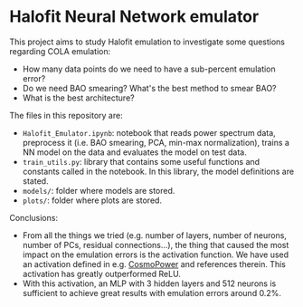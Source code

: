 # Halofit Neural Network emulator
This project aims to study Halofit emulation to investigate some questions regarding COLA emulation:
- How many data points do we need to have a sub-percent emulation error?
- Do we need BAO smearing? What's the best method to smear BAO?
- What is the best architecture?

The files in this repository are:
- `Halofit_Emulator.ipynb`: notebook that reads power spectrum data, preprocess it (i.e. BAO smearing, PCA, min-max normalization), trains a NN model on the data and evaluates the model on test data.
- `train_utils.py`: library that contains some useful functions and constants called in the notebook. In this library, the model definitions are stated.
- `models/`: folder where models are stored.
- `plots/`: folder where plots are stored.

Conclusions:
- From all the things we tried (e.g. number of layers, number of neurons, number of PCs, residual connections...), the thing that caused the most impact on the emulation errors is the activation function. We have used an activation defined in e.g. [CosmoPower](https://arxiv.org/pdf/2106.03846.pdf) and references therein. This activation has greatly outperformed ReLU.
- With this activation, an MLP with 3 hidden layers and 512 neurons is sufficient to achieve great results with emulation errors around 0.2%.
